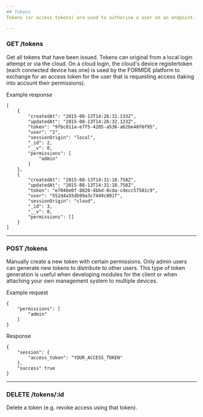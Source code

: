 ```yaml
---
## Tokens
Tokens (or access tokens) are used to authorise a user on an endpoint. When a user logs in, you get an access token back. In the cloud, we use oauth2 to do this, on the client a simpler direct exchange is safe enough because we don't have 3rd parties accessing user data using these tokens.

---
```

### GET /tokens
Get all tokens that have been issued. Tokens can original from a local login attempt or via the cloud. On a cloud login, the cloud's device registertoken (each connected device has one) is used by the FORMIDE platform to exchange for an access token for the user that is requesting access (taking into account their permissions).

Example response
```
[
    {
        "createdAt": "2015-08-13T14:26:32.133Z",
        "updatedAt": "2015-08-13T14:26:32.133Z",
        "token": "9fbc811a-e7f5-4205-a536-a62be48f6f95",
        "user": "2",
        "sessionOrigin": "local",
        "_id": 2,
        "__v": 0,
        "permissions": [
            "admin"
        ]
    },
    {
        "createdAt": "2015-08-13T14:31:18.758Z",
        "updatedAt": "2015-08-13T14:31:18.758Z",
        "token": "e7040e0f-8820-4bbd-8cda-cdecc57581c9",
        "user": "552d4a55db99a3c7449c891f",
        "sessionOrigin": "cloud",
        "_id": 3,
        "__v": 0,
        "permissions": []
    }
]
```

---
### POST /tokens
Manually create a new token with certain permissions. Only admin users can generate new tokens to distribute to other users. This type of token generation is useful when developing modules for the client or when attaching your own management system to multiple devices.

Example request
```
{
    "permissions": [
        "admin"
    ]
}
```

Response
```
{
    "session": {
        "access_token": "YOUR_ACCESS_TOKEN"
    },
    "success" true
}
```

---
### DELETE /tokens/:id
Delete a token (e.g. revoke access using that token).
